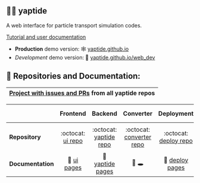 ## 🙋‍♀️ yaptide

A web interface for particle transport simulation codes.

[Tutorial and user documentation](https://yaptide.github.io/docs/)

  * **Production** demo version: 🕸️ [yaptide.github.io](https://yaptide.github.io/)
  * *Development* demo version: 🧪 [yaptide.github.io/web_dev](https://yaptide.github.io/web_dev/)


## 🍿 Repositories and Documentation:


| [**Project** with issues and PRs](https://github.com/orgs/yaptide/projects/6) from all yaptide repos |
| :---:    |


|  | Frontend | Backend | Converter | Deployment | User documentation | Developer Dcoucumentation |
| :---    | :---:    |  :---:  |   :---:   |   :---:    |       :---:        |    :---:        |
|     |     | |     |       |  |
| **Repository** | :octocat: [ui repo](https://github.com/yaptide/ui) | :octocat: [yaptide repo](https://github.com/yaptide/yaptide) | :octocat: [converter repo](https://github.com/yaptide/converter) | :octocat: [deploy repo](https://github.com/yaptide/deploy) | :octocat: [docs repo](https://github.com/yaptide/docs) | :octocat: [For Developers repo](https://github.com/yaptide/for_developers)
|     |     | |     |       |  |
| **Documentation** | 📔 [ui pages](https://yaptide.github.io/ui/) | 📔 [yaptide pages](https://yaptide.github.io/yaptide/) | 📔 🕳️ | 📔 [deploy pages](https://yaptide.github.io/deploy/)  | 📔 [docs pages](https://yaptide.github.io/docs/)  | 📔 [For Developers pages](https://yaptide.github.io/for_developers/)
